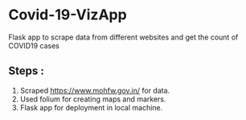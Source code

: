 # Covid-19-VizApp
Flask app to scrape data from different websites and get the count of COVID19 cases

## Steps :

1. Scraped https://www.mohfw.gov.in/ for data.
2. Used folium for creating maps and markers.
3. Flask app for deployment in local machine.
